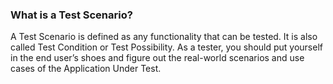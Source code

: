 ### What is a Test Scenario?
A Test Scenario is defined as any functionality that can be tested. It is also called Test Condition or Test Possibility. As a tester, you should put yourself in the end user’s shoes and figure out the real-world scenarios and use cases of the Application Under Test.